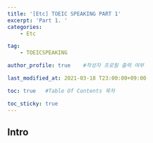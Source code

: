 ```yaml
---
title: '[Etc] TOEIC SPEAKING PART 1' 
excerpt: 'Part 1. '
categories:
    - Etc

tag:
    - TOEICSPEAKING

author_profile: true    #작성자 프로필 출력 여부

last_modified_at: 2021-03-18 T23:00:00+09:00

toc: true   #Table Of Contents 목차 

toc_sticky: true
---
```


## Intro

## 